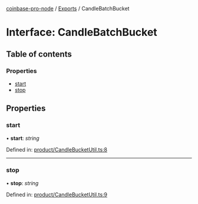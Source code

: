 [coinbase-pro-node](../README.md) / [Exports](../modules.md) / CandleBatchBucket

# Interface: CandleBatchBucket

## Table of contents

### Properties

- [start](candlebatchbucket.md#start)
- [stop](candlebatchbucket.md#stop)

## Properties

### start

• **start**: _string_

Defined in: [product/CandleBucketUtil.ts:8](https://github.com/bennycode/coinbase-pro-node/blob/1018fbd/src/product/CandleBucketUtil.ts#L8)

---

### stop

• **stop**: _string_

Defined in: [product/CandleBucketUtil.ts:9](https://github.com/bennycode/coinbase-pro-node/blob/1018fbd/src/product/CandleBucketUtil.ts#L9)
